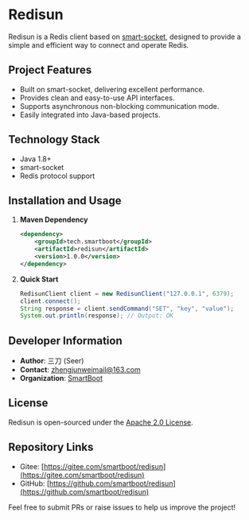 # Redisun

Redisun is a Redis client based on [smart-socket](https://github.com/smartboot/smart-socket), designed to provide a simple and efficient way to connect and operate Redis.

## Project Features

- Built on smart-socket, delivering excellent performance.
- Provides clean and easy-to-use API interfaces.
- Supports asynchronous non-blocking communication mode.
- Easily integrated into Java-based projects.

## Technology Stack

- Java 1.8+
- smart-socket
- Redis protocol support

## Installation and Usage

1. **Maven Dependency**

   ```xml
   <dependency>
       <groupId>tech.smartboot</groupId>
       <artifactId>redisun</artifactId>
       <version>1.0.0</version>
   </dependency>
   ```

2. **Quick Start**

   ```java
   RedisunClient client = new RedisunClient("127.0.0.1", 6379);
   client.connect();
   String response = client.sendCommand("SET", "key", "value");
   System.out.println(response); // Output: OK
   ```

## Developer Information

- **Author**: 三刀 (Seer)
- **Contact**: zhengjunweimail@163.com
- **Organization**: [SmartBoot](https://gitee.com/smartboot)

## License

Redisun is open-sourced under the [Apache 2.0 License](http://www.apache.org/licenses/LICENSE-2.0.txt).

## Repository Links

- Gitee: [https://gitee.com/smartboot/redisun](https://gitee.com/smartboot/redisun)
- GitHub: [https://github.com/smartboot/redisun](https://github.com/smartboot/redisun)

Feel free to submit PRs or raise issues to help us improve the project!